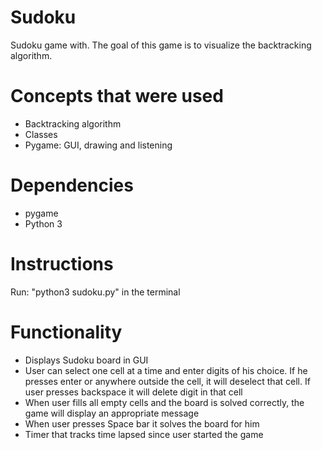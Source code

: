 # Sudoku
Sudoku game with. The goal of this game is to visualize the
backtracking algorithm.

# Concepts that were used
* Backtracking algorithm
* Classes
* Pygame: GUI, drawing and listening

# Dependencies
* pygame
* Python 3

# Instructions
Run: "python3 sudoku.py" in the terminal


# Functionality
* Displays Sudoku board in GUI
* User can select one cell at a time and enter digits of his choice. If he presses 
enter or anywhere outside the cell, it will deselect that cell. If user presses 
backspace it will delete digit in that cell
* When user fills all empty cells and the board is solved correctly, the game will 
display an appropriate message
* When user presses Space bar it solves the board for him
* Timer that tracks time lapsed since user started the game